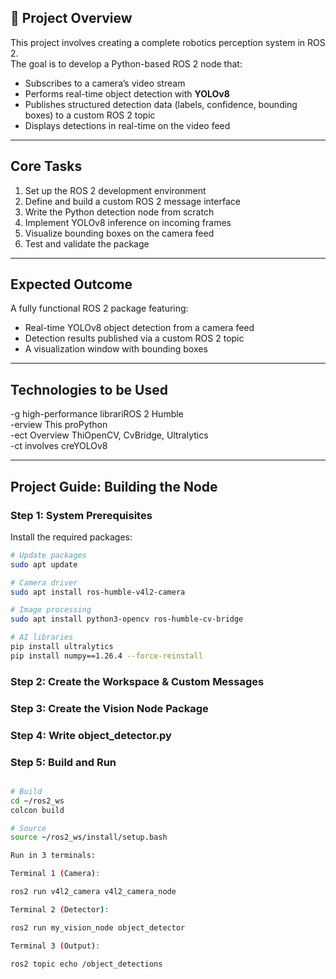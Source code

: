 ## 📌 Project Overview
This project involves creating a complete robotics perception system in ROS 2.  
The goal is to develop a Python-based ROS 2 node that:

- Subscribes to a camera’s video stream  
- Performs real-time object detection with **YOLOv8**  
- Publishes structured detection data (labels, confidence, bounding boxes) to a custom ROS 2 topic  
- Displays detections in real-time on the video feed  

---

## Core Tasks
1. Set up the ROS 2 development environment  
2. Define and build a custom ROS 2 message interface  
3. Write the Python detection node from scratch  
4. Implement YOLOv8 inference on incoming frames  
5. Visualize bounding boxes on the camera feed  
6. Test and validate the package  

---

## Expected Outcome
A fully functional ROS 2 package featuring:  
- Real-time YOLOv8 object detection from a camera feed  
- Detection results published via a custom ROS 2 topic  
- A visualization window with bounding boxes  

---

## Technologies to be Used
-g high-performance librariROS 2 Humble  
-erview
This proPython  
-ect Overview
ThiOpenCV, CvBridge, Ultralytics  
-ct involves creYOLOv8

---

## Project Guide: Building the Node

### Step 1: System Prerequisites 
Install the required packages:

```bash
# Update packages
sudo apt update

# Camera driver
sudo apt install ros-humble-v4l2-camera

# Image processing
sudo apt install python3-opencv ros-humble-cv-bridge

# AI libraries
pip install ultralytics
pip install numpy==1.26.4 --force-reinstall

```

### Step 2: Create the Workspace & Custom Messages 

### Step 3: Create the Vision Node Package

### Step 4: Write object_detector.py 

### Step 5: Build and Run

```bash

# Build
cd ~/ros2_ws
colcon build

# Source
source ~/ros2_ws/install/setup.bash

Run in 3 terminals:

Terminal 1 (Camera):

ros2 run v4l2_camera v4l2_camera_node

Terminal 2 (Detector):

ros2 run my_vision_node object_detector

Terminal 3 (Output):

ros2 topic echo /object_detections
